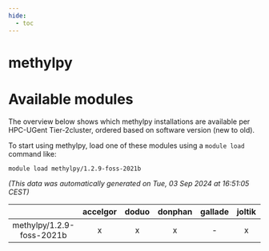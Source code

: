 ```yaml
---
hide:
  - toc
---
```


methylpy
========

# Available modules


The overview below shows which methylpy installations are available per HPC-UGent Tier-2cluster, ordered based on software version (new to old).

To start using methylpy, load one of these modules using a `module load` command like:

```shell
module load methylpy/1.2.9-foss-2021b
```

*(This data was automatically generated on Tue, 03 Sep 2024 at 16:51:05 CEST)*  

| |accelgor|doduo|donphan|gallade|joltik|shinx|skitty|
| :---: | :---: | :---: | :---: | :---: | :---: | :---: | :---: |
|methylpy/1.2.9-foss-2021b|x|x|x|-|x|-|x|
